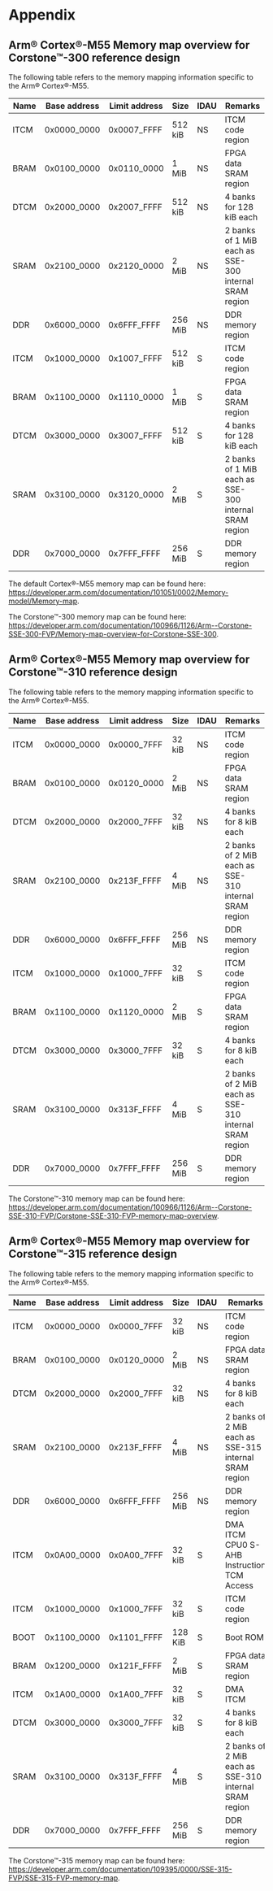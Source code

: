 # Appendix

## Arm® Cortex®-M55 Memory map overview for Corstone™-300 reference design

The following table refers to the memory mapping information specific to the Arm® Cortex®-M55.

| Name  | Base address | Limit address |  Size     | IDAU |  Remarks                                                  |
|-------|--------------|---------------|-----------|------|-----------------------------------------------------------|
| ITCM  | 0x0000_0000  |  0x0007_FFFF  |  512 kiB  |  NS  |   ITCM code region                                        |
| BRAM  | 0x0100_0000  |  0x0110_0000  |   1 MiB   |  NS  |   FPGA data SRAM region                                   |
| DTCM  | 0x2000_0000  |  0x2007_FFFF  |  512 kiB  |  NS  |   4 banks for 128 kiB each                                |
| SRAM  | 0x2100_0000  |  0x2120_0000  |   2 MiB   |  NS  |   2 banks of 1 MiB each as SSE-300 internal SRAM region   |
| DDR   | 0x6000_0000  |  0x6FFF_FFFF  |   256 MiB |  NS  |   DDR memory region                                       |
| ITCM  | 0x1000_0000  |  0x1007_FFFF  |   512 kiB |  S   |   ITCM code region                                        |
| BRAM  | 0x1100_0000  |  0x1110_0000  |   1 MiB   |  S   |   FPGA data SRAM region                                   |
| DTCM  | 0x3000_0000  |  0x3007_FFFF  |   512 kiB |  S   |   4 banks for 128 kiB each                                |
| SRAM  | 0x3100_0000  |  0x3120_0000  |   2 MiB   |  S   |   2 banks of 1 MiB each as SSE-300 internal SRAM region   |
| DDR   | 0x7000_0000  |  0x7FFF_FFFF  |  256 MiB  |  S   |   DDR memory region                                       |

The default Cortex®-M55 memory map can be found here: <https://developer.arm.com/documentation/101051/0002/Memory-model/Memory-map>.

The Corstone™-300 memory map can be found here: <https://developer.arm.com/documentation/100966/1126/Arm--Corstone-SSE-300-FVP/Memory-map-overview-for-Corstone-SSE-300>.

## Arm® Cortex®-M55 Memory map overview for Corstone™-310 reference design

The following table refers to the memory mapping information specific to the Arm® Cortex®-M55.

| Name  | Base address | Limit address |  Size     | IDAU |  Remarks                                                  |
|-------|--------------|---------------|-----------|------|-----------------------------------------------------------|
| ITCM  | 0x0000_0000  |  0x0000_7FFF  |   32 kiB  |  NS  |   ITCM code region                                        |
| BRAM  | 0x0100_0000  |  0x0120_0000  |   2 MiB   |  NS  |   FPGA data SRAM region                                   |
| DTCM  | 0x2000_0000  |  0x2000_7FFF  |   32 kiB  |  NS  |   4 banks for 8 kiB each                                  |
| SRAM  | 0x2100_0000  |  0x213F_FFFF  |   4 MiB   |  NS  |   2 banks of 2 MiB each as SSE-310 internal SRAM region   |
| DDR   | 0x6000_0000  |  0x6FFF_FFFF  |   256 MiB |  NS  |   DDR memory region                                       |
| ITCM  | 0x1000_0000  |  0x1000_7FFF  |   32 kiB  |  S   |   ITCM code region                                        |
| BRAM  | 0x1100_0000  |  0x1120_0000  |   2 MiB   |  S   |   FPGA data SRAM region                                   |
| DTCM  | 0x3000_0000  |  0x3000_7FFF  |   32 kiB  |  S   |   4 banks for 8 kiB each                                  |
| SRAM  | 0x3100_0000  |  0x313F_FFFF  |   4 MiB   |  S   |   2 banks of 2 MiB each as SSE-310 internal SRAM region   |
| DDR   | 0x7000_0000  |  0x7FFF_FFFF  |  256 MiB  |  S   |   DDR memory region                                       |

The Corstone™-310 memory map can be found here: <https://developer.arm.com/documentation/100966/1126/Arm--Corstone-SSE-310-FVP/Corstone-SSE-310-FVP-memory-map-overview>.

## Arm® Cortex®-M55 Memory map overview for Corstone™-315 reference design

The following table refers to the memory mapping information specific to the Arm® Cortex®-M55.

| Name | Base address | Limit address | Size    | IDAU | Remarks                                               |
|------|--------------|---------------|---------|------|-------------------------------------------------------|
| ITCM | 0x0000_0000  |  0x0000_7FFF  | 32 kiB  | NS   | ITCM code region                                      |
| BRAM | 0x0100_0000  |  0x0120_0000  | 2 MiB   | NS   | FPGA data SRAM region                                 |
| DTCM | 0x2000_0000  |  0x2000_7FFF  | 32 kiB  | NS   | 4 banks for 8 kiB each                                |
| SRAM | 0x2100_0000  |  0x213F_FFFF  | 4 MiB   | NS   | 2 banks of 2 MiB each as SSE-315 internal SRAM region |
| DDR  | 0x6000_0000  |  0x6FFF_FFFF  | 256 MiB | NS   | DDR memory region                                     |
| ITCM | 0x0A00_0000  |  0x0A00_7FFF  | 32 kiB  | S    | DMA ITCM CPU0 S-AHB Instruction TCM Access            |
| ITCM | 0x1000_0000  |  0x1000_7FFF  | 32 kiB  | S    | ITCM code region                                      |
| BOOT | 0x1100_0000  |  0x1101_FFFF  | 128 KiB | S    | Boot ROM                                              |
| BRAM | 0x1200_0000  |  0x121F_FFFF  | 2 MiB   | S    | FPGA data SRAM region                                 |
| ITCM | 0x1A00_0000  |  0x1A00_7FFF  | 32 kiB  | S    | DMA ITCM                                              |
| DTCM | 0x3000_0000  |  0x3000_7FFF  | 32 kiB  | S    | 4 banks for 8 kiB each                                |
| SRAM | 0x3100_0000  |  0x313F_FFFF  | 4 MiB   | S    | 2 banks of 2 MiB each as SSE-310 internal SRAM region |
| DDR  | 0x7000_0000  |  0x7FFF_FFFF  | 256 MiB | S    | DDR memory region                                     |

The Corstone™-315 memory map can be found here: <https://developer.arm.com/documentation/109395/0000/SSE-315-FVP/SSE-315-FVP-memory-map>.
